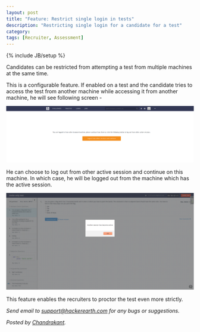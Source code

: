 ```yaml
---
layout: post
title: "Feature: Restrict single login in tests"
description: "Restricting single login for a candidate for a test"
category:
tags: [Recruiter, Assessment]
---
```

{% include JB/setup %}

Candidates can be restricted from attempting a test from multiple machines at the same time.

This is a configurable feature. If enabled on a test and the candidate tries to access the test
from another machine while accessing it from another machine, he will see following screen -

<img src="/images/ss_stonewall.png" />

He can choose to log out from other active session and continue on this machine. In which case, he will
be logged out from the machine which has the active session.

<img src="/images/ss_logout.png" />

This feature enables the recruiters to proctor the test even more strictly.

*Send email to [support@hackerearth.com](mailto:support@hackerearth.com) for any bugs or suggestions.*

*Posted by [Chandrakant](http://hck.re/ck).*